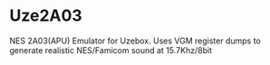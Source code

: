 # Uze2A03
NES 2A03(APU) Emulator for Uzebox. Uses VGM register dumps to generate realistic NES/Famicom sound at 15.7Khz/8bit
